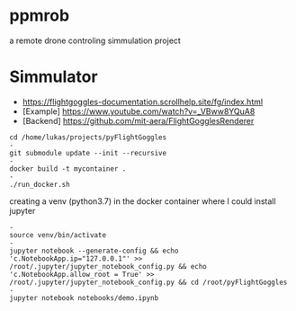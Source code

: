 # ppmrob
a remote drone controling simmulation project


# Simmulator
 - https://flightgoggles-documentation.scrollhelp.site/fg/index.html
 - [Example] https://www.youtube.com/watch?v=_VBww8YQuA8
 - [Backend] https://github.com/mit-aera/FlightGogglesRenderer


```
cd /home/lukas/projects/pyFlightGoggles
- 
git submodule update --init --recursive
-
docker build -t mycontainer .
- 
./run_docker.sh
```
creating a venv (python3.7) in the docker container where I could install jupyter
```
-
source venv/bin/activate
-
jupyter notebook --generate-config && echo 'c.NotebookApp.ip="127.0.0.1"' >> /root/.jupyter/jupyter_notebook_config.py && echo 'c.NotebookApp.allow_root = True' >> /root/.jupyter/jupyter_notebook_config.py && cd /root/pyFlightGoggles
-
jupyter notebook notebooks/demo.ipynb
```



